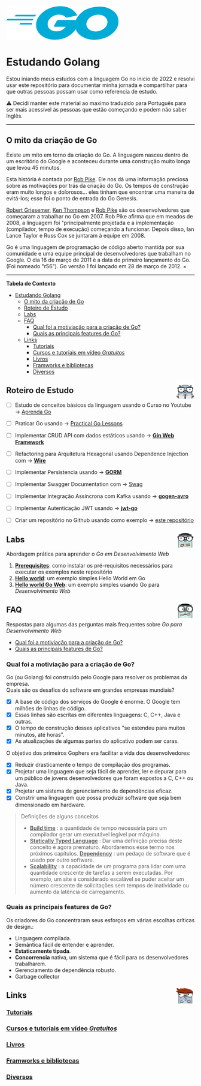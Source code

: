 <img src="./assets/golang.png" height="90" width="300">

# Estudando Golang

Estou iniando meus estudos com a linguagem Go no inicio de 2022 e resolvi usar este repositório para documentar minha jornada e compartilhar para que outras pessoas possam usar como referencia de estudo.   

:warning: Decidi manter este material ao maximo traduzido para Português para ser mais acessível às pessoas que estão começando e podem não saber Inglês.

---

## O mito da criação de Go   

Existe um mito em torno da criação do Go. A linguagem nasceu dentro de um escritório do Google e aconteceu durante uma construção muito longa que levou 45 minutos.    

Esta história é contada por [Rob Pike](https://pt.wikipedia.org/wiki/Rob_Pike). Ele nos dá uma informação preciosa sobre as motivações por trás da criação do Go. Os tempos de construção eram muito longos e dolorosos... eles tinham que encontrar uma maneira de evitá-los; esse foi o ponto de entrada do Go Genesis.   

[Robert Griesemer](https://en.wikipedia.org/wiki/Robert_Griesemer), [Ken Thompson](https://pt.wikipedia.org/wiki/Ken_Thompson) e [Rob Pike](https://pt.wikipedia.org/wiki/Rob_Pike) são os desenvolvedores que começaram a trabalhar no Go em 2007. Rob Pike afirma que em meados de 2008, a linguagem foi "principalmente projetada e a implementação (compilador, tempo de execução) começando a funcionar. Depois disso, Ian Lance Taylor e Russ Cox se juntaram à equipe em 2008.   

Go é uma linguagem de programação de código aberto mantida por sua comunidade e uma equipe principal de desenvolvedores que trabalham no Google. O dia 16 de março de 2011 é a data do primeiro lançamento do Go. (Foi nomeado "r56"). Go versão 1 foi lançado em 28 de março de 2012. ×

--- 

**Tabela de Contexto**

- [Estudando Golang](#estudando-golang)
  - [O mito da criação de Go](#o-mito-da-criação-de-go)
  - [Roteiro de Estudo](#roteiro-de-estudo)
  - [Labs](#labs)
  - [FAQ](#faq)
    - [Qual foi a motiviação para a criação de Go?](#qual-foi-a-motiviação-para-a-criação-de-go)
    - [Quais as principais features de Go?](#quais-as-principais-features-de-go)
  - [Links](#links)
    - [Tutoriais](#tutoriais)
    - [Cursos e tutoriais em vídeo _Gratuitos_](#cursos-e-tutoriais-em-vídeo-gratuitos)
    - [Livros](#livros)
    - [Framworks e bibliotecas](#framworks-e-bibliotecas)
    - [Diversos](#diversos)


<img src="./assets/golang-persona.png" height="50" width="50" align="right"> 

## Roteiro de Estudo

- [ ] Estudo de conceitos básicos da linguagem usando o Curso no Youtube → [Aprenda Go](https://www.youtube.com/playlist?list=PLCKpcjBB_VlBsxJ9IseNxFllf-UFEXOdg)
- [ ] Praticar Go usando -> [Practical Go Lessons](https://www.practical-go-lessons.com/)
- [ ] Implementar CRUD API com dados estáticos usando → **[Gin Web Framework](https://github.com/gin-gonic/gin)**
- [ ] Refactoring para Arquitetura Hexagonal usando Dependence Injection com → **[Wire](https://github.com/google/wire)**
- [ ] Implementar Persistencia usando → **[GORM](https://gorm.io/)**
- [ ] Implementar Swagger Documentation com → [Swag](https://github.com/swaggo/swag)
- [ ] Implementar Integração Assíncrona com Kafka usando → **[gogen-avro](https://github.com/actgardner/gogen-avro)**
- [ ] Implementar Autenticação JWT  usando → **[jwt-go](https://github.com/golang-jwt/jwt)**
- [ ] Criar um repositório no Github usando como exemplo → [este repositório](https://github.com/akutz/go-generics-the-hard-way#how-are-you-using-generics-in-the-go-playground)


<img src="./assets/gopher-coder.png" height="50" width="50" align="right"> 

## Labs

Abordagem prática para aprender o _Go em Desenvolvimento Web_

1. [**Prerequisites**](./labs/01-prereqs/): como instalar os pré-requisitos necessários para executar os exemplos neste repositório
2. [**Hello world**](./labs/02-hello-world/README.md): um exemplo simples Hello World em Go
3. [**Hello world Go Web**](./labs/03-hello-world-web/README.md): um exemplo simples usando Go para _Desenvolvimento Web_


<img src="./assets/gopher-coffee.png" height="50" width="50" align="right"> 

## FAQ

Respostas para algumas das perguntas mais frequentes sobre _Go para Desenvolvimento Web_

* [Qual foi a motiviação para a criação de Go?](#qual-foi-a-motiviação-para-a-criação-de-go)   
* [Quais as principais features de Go?](#quais-as-principais-features-de-go)   

### Qual foi a motiviação para a criação de Go?

Go (ou Golang) foi construído pelo Google para resolver os problemas da empresa.    
Quais são os desafios do software em grandes empresas mundiais?   

- [x] A base de código dos serviços do Google é enorme. O Google tem milhões de linhas de código. 
- [x] Essas linhas são escritas em diferentes linguagens: C, C++, Java e outras.
- [x] O tempo de construção desses aplicativos "se estendeu para muitos minutos, até horas". 
- [x] As atualizações de algumas partes do aplicativo podem ser caras.   

O objetivo dos primeiros Gophers era facilitar a vida dos desenvolvedores:   

- [x] Reduzir drasticamente o tempo de compilação dos programas. 
- [x] Projetar uma linguagem que seja fácil de aprender, ler e depurar para um público de jovens desenvolvedores que foram expostos a C, C++ ou Java.
- [x] Projetar um sistema de gerenciamento de dependências eficaz. 
- [x] Constrir uma linguagem que possa produzir software que seja bem dimensionado em hardware.   

> Definições de alguns conceitos
> - <u>**Build time**</u> : a quantidade de tempo necessária para um compilador gerar um executável legível por máquina.
> - <u>**Statically Typed Language**</u> : Dar uma definição precisa deste conceito é agora prematuro. Abordaremos esse termo nos próximos capítulos.
> <u>**Dependency**</u> : um pedaço de software que é usado por outro software.
> - <u>**Scalability**</u> : a capacidade de um programa para lidar com uma quantidade crescente de tarefas a serem executadas. Por exemplo, um site é considerado escalável se puder aceitar um número crescente de solicitações sem tempos de inatividade ou aumento da latência de carregamento.

### Quais as principais features de Go?

Os criadores do Go concentraram seus esforços em várias escolhas críticas de design.:

* Linguagem compilada.
* Semântica fácil de entender e aprender.
* **Estaticamente tipada**.
* **Concorrencia** nativa, um sistema que é fácil para os desenvolvedores trabalharem.
* Gerenciamento de dependência robusto.
* Garbage collector


<img src="./assets/gopher-tool.png" height="50" width="50" align="right"> 

## Links

### [Tutoriais](./links/tutorials/)   

### [Cursos e tutoriais em vídeo _Gratuitos_](./links/free-videos-references/)   

### [Livros](./links/books/)   

### [Framworks e bibliotecas](./links/frameworks-and-libraries/)   

### [Diversos](./links/miscellaneous/)
